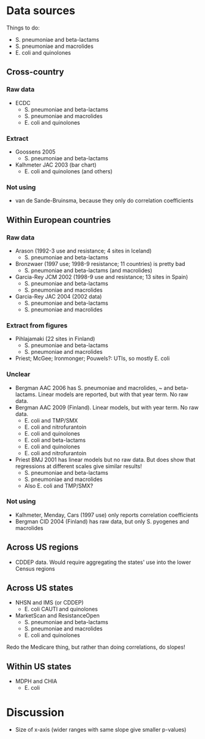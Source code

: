 # Data sources

Things to do:

- S. pneumoniae and beta-lactams
- S. pneumoniae and macrolides
- E. coli and quinolones

## Cross-country

### Raw data

- ECDC
    - S. pneumoniae and beta-lactams
    - S. pneumoniae and macrolides
    - E. coli and quinolones
### Extract

- Goossens 2005
    - S. pneumoniae and beta-lactams
- Kalhmeter JAC 2003 (bar chart)
    - E. coli and quinolones (and others)

### Not using

- van de Sande-Bruinsma, because they only do correlation coefficients

## Within European countries

### Raw data

- Arason (1992-3 use and resistance; 4 sites in Iceland)
    - S. pneumoniae and beta-lactams
- Bronzwaer (1997 use; 1998-9 resistance; 11 countries) is pretty bad
    - S. pneumoniae and beta-lactams (and macrolides)
- Garcia-Rey JCM 2002 (1998-9 use and resistance; 13 sites in Spain)
    - S. pneumoniae and beta-lactams
    - S. pneumoniae and macrolides
- Garcia-Rey JAC 2004 (2002 data)
    - S. pneumoniae and beta-lactams
    - S. pneumoniae and macrolides

### Extract from figures

- Pihlajamaki (22 sites in Finland)
    - S. pneumoniae and beta-lactams
    - S. pneumoniae and macrolides
- Priest; McGee; Ironmonger; Pouwels?: UTIs, so mostly E. coli

### Unclear

- Bergman AAC 2006 has S. pneumoniae and macrolides, ~ and beta-lactams. Linear models are reported, but with that year term. No raw data.
- Bergman AAC 2009 (Finland). Linear models, but with year term. No raw data.
    - E. coli and TMP/SMX
    - E. coli and nitrofurantoin
    - E. coli and quinolones
    - E. coli and beta-lactams
    - E. coli and quinolones
    - E. coli and nitrofurantoin
- Priest BMJ 2001 has linear models but no raw data. But does show that regressions at different scales give similar results!
    - S. pneumoniae and beta-lactams
    - S. pneumoniae and macrolides
    - Also E. coli and TMP/SMX?

### Not using

- Kalhmeter, Menday, Cars (1997 use) only reports correlation coefficients
- Bergman CID 2004 (Finland) has raw data, but only S. pyogenes and macrolides

## Across US regions

- CDDEP data. Would require aggregating the states' use into the lower Census regions

## Across US states

- NHSN and IMS (or CDDEP)
    - E. coli CAUTI and quinolones
- MarketScan and ResistanceOpen
    - S. pneumoniae and beta-lactams
    - S. pneumoniae and macrolides
    - E. coli and quinolones

Redo the Medicare thing, but rather than doing correlations, do slopes!

## Within US states

- MDPH and CHIA
    - E. coli

# Discussion

- Size of x-axis (wider ranges with same slope give smaller p-values)
